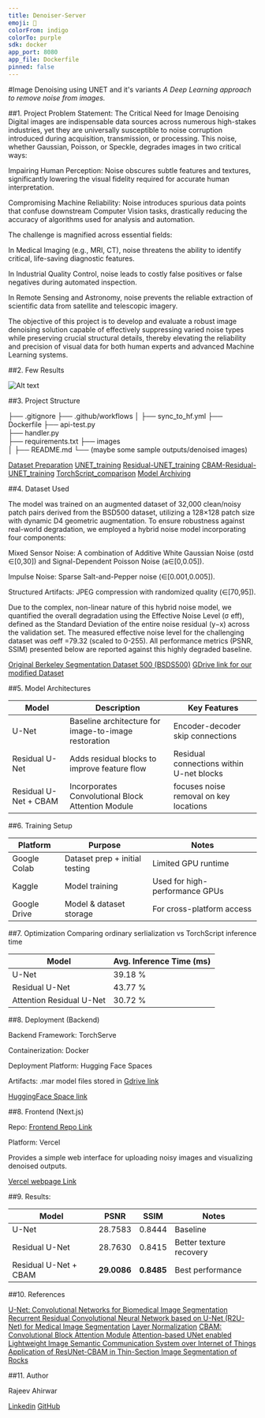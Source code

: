 ```yaml
---
title: Denoiser-Server
emoji: 🚀
colorFrom: indigo
colorTo: purple
sdk: docker
app_port: 8080
app_file: Dockerfile 
pinned: false
---
```


#Image Denoising using UNET and it's variants
_A Deep Learning approach to remove noise from images._

##1. Project Problem Statement: The Critical Need for Image Denoising
Digital images are indispensable data sources across numerous high-stakes industries, yet they are universally susceptible to noise corruption introduced during acquisition, transmission, or processing. This noise, whether Gaussian, Poisson, or Speckle, degrades images in two critical ways:

Impairing Human Perception: Noise obscures subtle features and textures, significantly lowering the visual fidelity required for accurate human interpretation.

Compromising Machine Reliability: Noise introduces spurious data points that confuse downstream Computer Vision tasks, drastically reducing the accuracy of algorithms used for analysis and automation.

The challenge is magnified across essential fields:

In Medical Imaging (e.g., MRI, CT), noise threatens the ability to identify critical, life-saving diagnostic features.

In Industrial Quality Control, noise leads to costly false positives or false negatives during automated inspection.

In Remote Sensing and Astronomy, noise prevents the reliable extraction of scientific data from satellite and telescopic imagery.

The objective of this project is to develop and evaluate a robust image denoising solution capable of effectively suppressing varied noise types while preserving crucial structural details, thereby elevating the reliability and precision of visual data for both human experts and advanced Machine Learning systems.

##2. Few Results

![Alt text](images/filename.png)

##3. Project Structure

├── .gitignore
├── .github/workflows
│   ├── sync_to_hf.yml
├── Dockerfile
├── api-test.py  
├── handler.py   
├── requirements.txt
├── images   
│
├── README.md
└── (maybe some sample outputs/denoised images)

[Dataset Preparation](https://drive.google.com/file/d/1hY0OBv0TI8dsP5Y2Le6IT9kFwPM_t8_V/view?usp=sharing)
[UNET_training](https://www.kaggle.com/code/rajeev86/training-unet-for-image-denoising)
[Residual-UNET_training](https://www.kaggle.com/code/rajeev86/training-residual-unet-for-image-denoising)
[CBAM-Residual-UNET_training](https://www.kaggle.com/code/rajeev86/training-unet-with-residuals-and-cbam-layers)
[TorchScript_comparison](https://drive.google.com/file/d/1JC6WIi59fppT78v5kl26VSD4tX73ikgg/view?usp=sharing)
[Model Archiving](https://drive.google.com/file/d/1X4lMJYiC8ps3170X-Jj5-YvnaIDDvnbx/view?usp=sharing)

##4. Dataset Used

The model was trained on an augmented dataset of 32,000 clean/noisy patch pairs derived from the BSD500 dataset, utilizing a 128×128 patch size with dynamic D4 geometric augmentation. To ensure robustness against real-world degradation, we employed a hybrid noise model incorporating four components:

Mixed Sensor Noise: A combination of Additive White Gaussian Noise (σstd ∈[0,30]) and Signal-Dependent Poisson Noise (a∈[0,0.05]).

Impulse Noise: Sparse Salt-and-Pepper noise (∈[0.001,0.005]).

Structured Artifacts: JPEG compression with randomized quality (∈[70,95]).

Due to the complex, non-linear nature of this hybrid noise model, we quantified the overall degradation using the Effective Noise Level (σ eff), defined as the Standard Deviation of the entire noise residual (y−x) across the validation set. The measured effective noise level for the challenging dataset was σeff =79.32 (scaled to 0-255). All performance metrics (PSNR, SSIM) presented below are reported against this highly degraded baseline.

[Original Berkeley Segmentation Dataset 500 (BSDS500)](https://data.vision.ee.ethz.ch/cvl/DIV2K/)
[GDrive link for our modified Dataset](https://drive.google.com/drive/folders/1AObLCZGTHvtcv-lZFGPBA8k8xgC1k4_w?usp=sharing)

##5. Model Architectures

| Model                 | Description                                          | Key Features                            |
| --------------------- | ---------------------------------------------------- | --------------------------------------- |
| U-Net                 | Baseline architecture for image-to-image restoration | Encoder-decoder skip connections        |
| Residual U-Net        | Adds residual blocks to improve feature flow         | Residual connections within U-net blocks|
| Residual U-Net + CBAM | Incorporates Convolutional Block Attention Module    | focuses noise removal on key locations  |

##6. Training Setup

| Platform     | Purpose                        | Notes                          |
| ------------ | ------------------------------ | ------------------------------ |
| Google Colab | Dataset prep + initial testing | Limited GPU runtime            |
| Kaggle       | Model training                 | Used for high-performance GPUs |
| Google Drive | Model & dataset storage        | For cross-platform access      |

##7. Optimization
Comparing ordinary serlialization vs TorchScript inference time

| Model                    | Avg. Inference Time (ms) |
| -------------------------| ------------------------ |
| U-Net                    | 39.18 %                  |
| Residual U-Net           | 43.77 %                  |
| Attention Residual U-Net | 30.72 %                  |

##8. Deployment (Backend)

Backend Framework: TorchServe

Containerization: Docker

Deployment Platform: Hugging Face Spaces

Artifacts: .mar model files stored in [Gdrive link](https://drive.google.com/drive/folders/1Arnlrjdxqd0zBaIC4ECigDxxSrgqyAHX?usp=sharing)

[HuggingFace Space link](https://huggingface.co/spaces/Rexy-3d/Denoiser-Server)

##8. Frontend (Next.js)

Repo: [Frontend Repo Link](https://github.com/Rajeev-86/Denoiser_-Frontend-)

Platform: Vercel

Provides a simple web interface for uploading noisy images and visualizing denoised outputs.

[Vercel webpage Link](https://denoiserbyrajeev.vercel.app/)

##9. Results:

| Model                 | PSNR         | SSIM        | Notes                   |
| --------------------- | ------------ | ------------| ----------------------- |
| U-Net                 | 28.7583      | 0.8444      | Baseline                |
| Residual U-Net        | 28.7630      | 0.8415      | Better texture recovery |
| Residual U-Net + CBAM | **29.0086**  | **0.8485**  | Best performance        |

##10. References

[U-Net: Convolutional Networks for Biomedical Image Segmentation](https://arxiv.org/abs/1505.04597)
[Recurrent Residual Convolutional Neural Network based on U-Net (R2U-Net) for Medical Image Segmentation](https://arxiv.org/pdf/1802.06955)
[Layer Normalization](https://arxiv.org/abs/1607.06450)
[CBAM: Convolutional Block Attention Module](https://arxiv.org/abs/1807.06521)
[Attention-based UNet enabled Lightweight Image Semantic Communication System over Internet of Things](https://arxiv.org/html/2401.07329v1)
[Application of ResUNet-CBAM in Thin-Section Image Segmentation of Rocks](https://www.mdpi.com/2078-2489/15/12/788)

##11. Author

Rajeev Ahirwar

[Linkedin](https://www.linkedin.com/in/86thrajeev/)
[GitHub](https://github.com/Rajeev-86)